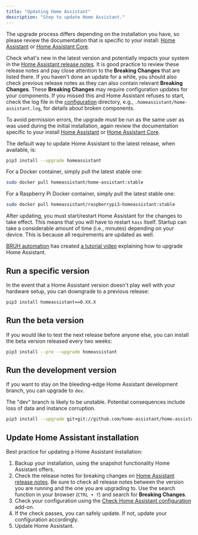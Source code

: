 ```yaml
---
title: "Updating Home Assistant"
description: "Step to update Home Assistant."
---
```


<div class='note warning'>

The upgrade process differs depending on the installation you have, so please review the documentation that is specific to your install: [Home Assistant](/hassio/) or [Home Assistant Core](/docs/installation/virtualenv/#upgrade).

</div>

Check what's new in the latest version and potentially impacts your system in the [Home Assistant release notes](https://github.com/home-assistant/home-assistant/releases). It is good practice to review these release notes and pay close attention to the **Breaking Changes** that are listed there. If you haven't done an update for a while, you should also check previous release notes as they can also contain relevant **Breaking Changes**. These **Breaking Changes** may require configuration updates for your components. If you missed this and Home Assistant refuses to start, check the log file in the [configuration](/docs/configuration/) directory, e.g., `.homeassistant/home-assistant.log`, for details about broken components.

<div class='note'>

To avoid permission errors, the upgrade must be run as the same user as was used during the initial installation, again review the documentation specific to your install [Home Assistant](/hassio/) or [Home Assistant Core](/docs/installation/virtualenv).

</div>

The default way to update Home Assistant to the latest release, when available, is:

```bash
pip3 install --upgrade homeassistant
```

For a Docker container, simply pull the latest stable one:

```bash
sudo docker pull homeassistant/home-assistant:stable
```

For a Raspberry Pi Docker container, simply pull the latest stable one:

```bash
sudo docker pull homeassistant/raspberrypi3-homeassistant:stable
```

After updating, you must start/restart Home Assistant for the changes to take effect. This means that you will have to restart `hass` itself.
Startup can take a considerable amount of time (i.e., minutes) depending on your device. This is because all requirements are updated as well.

[BRUH automation](https://www.bruhautomation.io/) has created [a tutorial video](https://www.youtube.com/watch?v=tuG2rs1Cl2Y) explaining how to upgrade Home Assistant.

## Run a specific version

In the event that a Home Assistant version doesn't play well with your hardware setup, you can downgrade to a previous release:

```bash
pip3 install homeassistant==0.XX.X
```

## Run the beta version

If you would like to test the next release before anyone else, you can install the beta version released every two weeks:

```bash
pip3 install --pre --upgrade homeassistant
```

## Run the development version

If you want to stay on the bleeding-edge Home Assistant development branch, you can upgrade to `dev`.

<div class='note warning'>
  The "dev" branch is likely to be unstable. Potential consequences include loss of data and instance corruption.
</div>

```bash
pip3 install --upgrade git+git://github.com/home-assistant/home-assistant.git@dev
```

## Update Home Assistant installation

Best practice for updating a Home Assistant installation:

1. Backup your installation, using the snapshot functionality Home Assistant offers.
2. Check the release notes for breaking changes on [Home Assistant release notes](https://github.com/home-assistant/home-assistant/releases). Be sure to check all release notes between the version you are running and the one you are upgrading to. Use the search function in your browser (`CTRL + f`) and search for **Breaking Changes**.
3. Check your configuration using the [Check Home Assistant configuration](/addons/check_config/) add-on.
4. If the check passes, you can safely update. If not, update your configuration accordingly.
5. Update Home Assistant.
